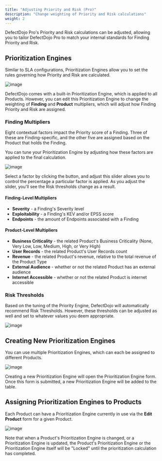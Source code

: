 ```yaml
---
title: "Adjusting Priority and Risk (Pro)"
description: "Change weighting of Priority and Risk calculations"
weight: 2
---
```


DefectDojo Pro's Priority and Risk calculations can be adjusted, allowing you to tailor DefectDojo Pro to match your internal standards for Finding Priority and Risk.

## Prioritization Engines

Similar to SLA configurations, Prioritization Engines allow you to set the rules governing how Priority and Risk are calculated.

![image](images/priority_default.png)

DefectDojo comes with a built-in Prioritization Engine, which is applied to all Products.  However, you can edit this Prioritization Engine to change the weighting of **Finding** and **Product** multipliers, which will adjust how Finding Priority and Risk are assigned.

### Finding Multipliers

Eight contextual factors impact the Priority score of a Finding.  Three of these are Finding-specific, and the other five are assigned based on the Product that holds the Finding.

You can tune your Prioritization Engine by adjusting how these factors are applied to the final calculation.

![image](images/priority_sliders.png)

Select a factor by clicking the button, and adjust this slider allows you to control the percentage a particular factor is applied.  As you adjust the slider, you'll see the Risk thresholds change as a result.

#### Finding-Level Multipliers

* **Severity** - a Finding's Severity level
* **Exploitability** - a Finding's KEV and/or EPSS score
* **Endpoints** - the amount of Endpoints associated with a Finding

#### Product-Level Multipliers

* **Business Criticality** - the related Product's Business Criticality (None, Very Low, Low, Medium, High, or Very
High)
* **User Records** - the related Product's User Records count
* **Revenue** - the related Product's revenue, relative to the total revenue of the Product Type
* **External Audience** - whether or not the related Product has an external audience
* **Internet Accessible** - whether or not the related Product is internet accessible

### Risk Thresholds

Based on the tuning of the Priority Engine, DefectDojo will automatically recommend Risk Thresholds.  However, these thresholds can be adjusted as well and set to whatever values you deem appropriate.

![image](images/risk_threshold.png)

## Creating New Prioritization Engines

You can use multiple Prioritization Engines, which can each be assigned to different Products.

![image](images/priority_engine_new.png)

Creating a new Prioritization Engine will open the Prioritization Engine form.  Once this form is submitted, a new Prioritization Engine will be added to the table.

## Assigning Prioritization Engines to Products

Each Product can have a Prioritization Engine currently in use via the **Edit Product** form for a given Product.

![image](images/priority_chooseengine.png)

Note that when a Product's Prioritization Engine is changed, or a Prioritization Engine is updated, the Product's Prioritization Engine or the Prioritization Engine itself will be "Locked" until the prioritization calculation has completed.